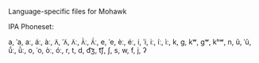 Language-specific files for Mohawk

IPA Phoneset:

a, ˈa, aː, áː, àː, ʌ̃, ˈʌ̃, ʌ̃ː, ʌ̃̀ː, ʌ̃́ː, e, ˈe, èː, éː, i, ˈi, iː, íː, ìː, k, ɡ, kʷ, ɡʷ, kʰʷ, n, ũ, ˈũ, ṹː, ũ̀ː, o, ˈo, òː, óː, r, t, d, d͡ʒ, t͡ʃ, ʃ, s, w, f, j, ʔ